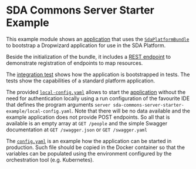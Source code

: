# SDA Commons Server Starter Example

This example module shows an 
[application](./src/main/java/org/sdase/commons/server/starter/example/SdaPlatformExampleApplication.java) that uses the 
[`SdaPlatformBundle`](../sda-commons-server-starter/src/main/java/org/sdase/commons/server/starter/SdaPlatformBundle.java)
to bootstrap a Dropwizard application for use in the SDA Platform.

Beside the initialization of the bundle, it includes a 
[REST endpoint](./src/main/java/org/sdase/commons/server/starter/example/people/rest/PersonEndpoint.java) to demonstrate
registration of endpoints to map resources.

The 
[integration test](./src/test/java/org/sdase/commons/server/starter/example/SdaPlatformExampleApplicationIT.java) 
shows how the application is bootstrapped in tests. The tests show the capabilities of a standard platform application.

The provided [`local-config.yaml`](./local-config.yaml) allows to start the 
[application](./src/main/java/org/sdase/commons/server/starter/example/SdaPlatformExampleApplication.java) without the 
need for authentication locally using a run configuration of the favourite IDE that defines the program arguments 
`server sda-commons-server-starter-example/local-config.yaml`. Note that there will be no data available and the example
application does not provide POST endpoints. So all that is available is an empty array at `GET /people` and the simple
Swagger documentation at `GET /swagger.json` or `GET /swagger.yaml`

The [`config.yaml`](./config.yaml) is an example how the application can be started in production. Such file should be 
copied in the Docker container so that the variables can be populated using the environment configured by the 
orchestration tool (e.g. Kubernetes).   
